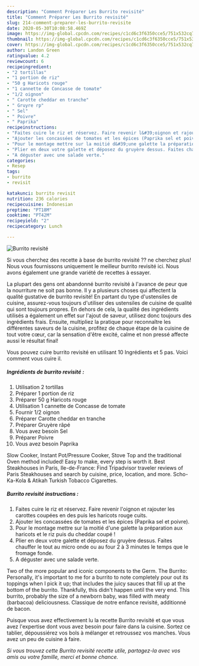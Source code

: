 ```yaml
---
description: "Comment Préparer Les Burrito revisité"
title: "Comment Préparer Les Burrito revisité"
slug: 214-comment-preparer-les-burrito-revisite
date: 2020-05-30T10:08:58.469Z
image: https://img-global.cpcdn.com/recipes/c1cd6c3f6350cce5/751x532cq70/burrito-revisite-photo-principale-de-la-recette.jpg
thumbnail: https://img-global.cpcdn.com/recipes/c1cd6c3f6350cce5/751x532cq70/burrito-revisite-photo-principale-de-la-recette.jpg
cover: https://img-global.cpcdn.com/recipes/c1cd6c3f6350cce5/751x532cq70/burrito-revisite-photo-principale-de-la-recette.jpg
author: Landon Green
ratingvalue: 4.2
reviewcount: 6
recipeingredient:
- "2 tortillas"
- "1 portion de riz"
- "50 g Haricots rouge"
- "1 cannette de Concasse de tomate"
- "1/2 oignon"
- " Carotte cheddar en tranche"
- " Gruyre rp"
- " Sel"
- " Poivre"
- " Paprika"
recipeinstructions:
- "Faites cuire le riz et réservez. Faire revenir l&#39;oignon et rajouter les carottes coupées en des puis les haricots rouge cuits."
- "Ajouter les concassées de tomates et les épices (Paprika sel et poivre)."
- "Pour le montage mettre sur la moitié d&#39;une galette la préparation aux haricots et le riz puis du cheddar coupé !"
- "Plier en deux votre galette et déposez du gruyère dessus. Faites chauffer le tout au micro onde ou au four 2 à 3 minutes le temps que le fromage fonde."
- "A déguster avec une salade verte."
categories:
- Resep
tags:
- burrito
- revisit

katakunci: burrito revisit 
nutrition: 236 calories
recipecuisine: Indonesian
preptime: "PT18M"
cooktime: "PT42M"
recipeyield: "2"
recipecategory: Lunch

---
```



![Burrito revisité](https://img-global.cpcdn.com/recipes/c1cd6c3f6350cce5/751x532cq70/burrito-revisite-photo-principale-de-la-recette.jpg)

Si vous cherchez des recette à base de burrito revisité ?? ne cherchez plus! Nous vous fournissons uniquement le meilleur burrito revisité ici. Nous avons également une grande variété de recettes à essayer.

La plupart des gens ont abandonné burrito revisité à l'avance de peur que la nourriture ne soit pas bonne. Il y a plusieurs choses qui affectent la qualité gustative de burrito revisité! En partant du type d'ustensiles de cuisine, assurez-vous toujours d'utiliser des ustensiles de cuisine de qualité qui sont toujours propres. En dehors de cela, la qualité des ingrédients utilisés a également un effet sur l'ajout de saveur, utilisez donc toujours des ingrédients frais. Ensuite, multipliez la pratique pour reconnaître les différentes saveurs de la cuisine, profitez de chaque étape de la cuisine de tout votre cœur, car la sensation d'être excité, calme et non pressé affecte aussi le résultat final!

<!--inarticleads1-->

Vous pouvez cuire burrito revisité en utilisant 10 Ingrédients et 5 pas. Voici comment vous cuire il.

##### Ingrédients de burrito revisité :

1. Utilisation 2 tortillas
1. Préparer 1 portion de riz
1. Préparer 50 g Haricots rouge
1. Utilisation 1 cannette de Concasse de tomate
1. Fournir 1/2 oignon
1. Préparer  Carotte cheddar en tranche
1. Préparer  Gruyère râpé
1. Vous avez besoin  Sel
1. Préparer  Poivre
1. Vous avez besoin  Paprika


Slow Cooker, Instant Pot/Pressure Cooker, Stove Top and the traditional Oven method included! Easy to make, every step is worth it. Best Steakhouses in Paris, Ile-de-France: Find Tripadvisor traveler reviews of Paris Steakhouses and search by cuisine, price, location, and more. Scho-Ka-Kola &amp; Atikah Turkish Tobacco Cigarettes. 

<!--inarticleads2-->

##### Burrito revisité instructions :

1. Faites cuire le riz et réservez. Faire revenir l&#39;oignon et rajouter les carottes coupées en des puis les haricots rouge cuits.
1. Ajouter les concassées de tomates et les épices (Paprika sel et poivre).
1. Pour le montage mettre sur la moitié d&#39;une galette la préparation aux haricots et le riz puis du cheddar coupé !
1. Plier en deux votre galette et déposez du gruyère dessus. Faites chauffer le tout au micro onde ou au four 2 à 3 minutes le temps que le fromage fonde.
1. A déguster avec une salade verte.


Two of the more popular and iconic components to the Germ. The Burrito: Personally, it&#39;s important to me for a burrito to note completely pour out its toppings when I pick it up; that includes the juicy sauces that fill up at the bottom of the burrito. Thankfully, this didn&#39;t happen until the very end. This burrito, probably the size of a newborn baby, was filled with meaty (barbacoa) deliciousness. Classique de notre enfance revisité, additionné de bacon. 

<!--inarticleads1-->

<p>
Puisque vous avez effectivement lu la recette Burrito revisité et que vous avez l'expertise dont vous avez besoin pour faire dans la cuisine. Sortez ce tablier, dépoussiérez vos bols à mélanger et retroussez vos manches. Vous avez un peu de cuisine à faire.
</p>

<p>
<i>Si vous trouvez cette Burrito revisité recette utile, partagez-la avec vos amis ou votre famille, merci et bonne chance.</i>
</p>
